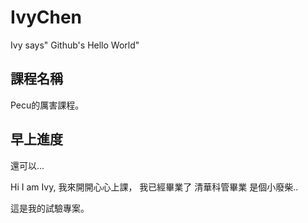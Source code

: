 # IvyChen
Ivy says" Github's Hello World"

## 課程名稱
Pecu的厲害課程。

## 早上進度
還可以...

Hi I am Ivy, 我來開開心心上課， 我已經畢業了 清華科管畢業 是個小廢柴..      


這是我的試驗專案。
